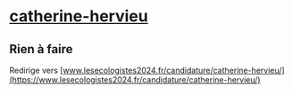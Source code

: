 # [catherine-hervieu](https://nouveau-front-populaire-legislatives-2024.fr/catherine-hervieu)

## Rien à faire
Redirige vers [www.lesecologistes2024.fr/candidature/catherine-hervieu/](https://www.lesecologistes2024.fr/candidature/catherine-hervieu/)